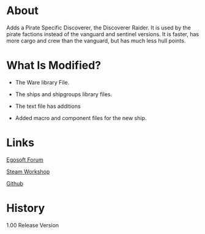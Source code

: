 # About

Adds a Pirate Specific Discoverer, the Discoverer Raider. It is used by the pirate factions instead of the vanguard and sentinel versions. It is faster, has more cargo and crew than the vanguard, but has much less hull points.

# What Is Modified?

* The Ware library File.

* The ships and shipgroups library files.

* The text file has additions

* Added macro and component files for the new ship.

# Links

[Egosoft Forum]()

[Steam Workshop]()

[Github](https://github.com/rovermicrover/x4-pirate-discoverer-raider)

# History

1.00 Release Version